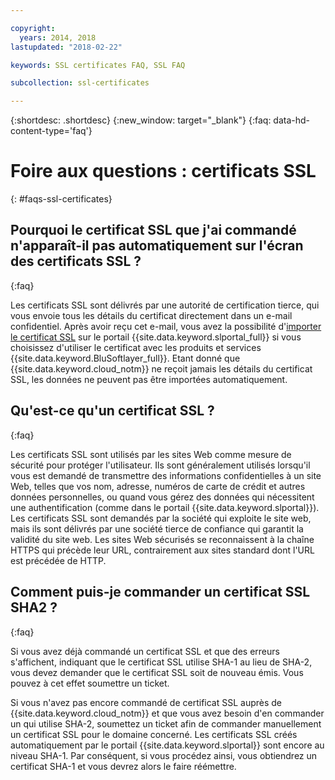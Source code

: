 ```yaml
---

copyright:
  years: 2014, 2018
lastupdated: "2018-02-22"

keywords: SSL certificates FAQ, SSL FAQ

subcollection: ssl-certificates

---
```


{:shortdesc: .shortdesc}
{:new_window: target="_blank"}
{:faq: data-hd-content-type='faq'}

<a name="top"></a>
# Foire aux questions : certificats SSL
{: #faqs-ssl-certificates}

## Pourquoi le certificat SSL que j'ai commandé n'apparaît-il pas automatiquement sur l'écran des certificats SSL ?
{:faq}

Les certificats SSL sont délivrés par une autorité de certification tierce, qui vous envoie tous les détails du certificat directement dans un e-mail confidentiel. Après avoir reçu cet e-mail, vous avez la possibilité d'[importer le certificat SSL](/docs/infrastructure/ssl-certificates?topic=ssl-certificates-importing-ssl-certificates) sur le
portail {{site.data.keyword.slportal_full}}
si vous choisissez d'utiliser le certificat avec les produits et services {{site.data.keyword.BluSoftlayer_full}}. Etant donné que {{site.data.keyword.cloud_notm}} ne reçoit jamais les détails du certificat SSL, les données ne peuvent pas être importées automatiquement.

## Qu'est-ce qu'un certificat SSL ?
{:faq}

Les certificats SSL sont utilisés par les sites Web comme mesure de sécurité pour protéger l'utilisateur. Ils sont généralement utilisés lorsqu'il vous est demandé de transmettre des informations confidentielles à un site Web, telles que vos nom, adresse, numéros de carte de crédit et autres données personnelles, ou quand vous gérez des données qui nécessitent une authentification (comme dans le portail {{site.data.keyword.slportal}}). Les certificats SSL sont demandés par la société qui exploite le site web, mais ils sont
délivrés par une société tierce de confiance qui garantit la validité du site web. Les sites Web sécurisés se reconnaissent à la chaîne HTTPS qui précède leur URL, contrairement aux sites standard dont l'URL est précédée de HTTP.

## Comment puis-je commander un certificat SSL SHA2 ?
{:faq}

Si vous avez déjà commandé un certificat SSL et que des erreurs s'affichent, indiquant que le certificat SSL utilise SHA-1 au lieu de SHA-2, vous devez demander que le certificat SSL soit de nouveau émis. Vous pouvez à cet effet soumettre un ticket.

Si vous n'avez pas encore commandé de certificat SSL auprès de {{site.data.keyword.cloud_notm}} et que vous avez besoin d'en commander un qui utilise SHA-2, soumettez un ticket afin de commander manuellement un certificat SSL pour le domaine concerné. Les certificats SSL créés automatiquement par le portail {{site.data.keyword.slportal}} sont encore au niveau SHA-1. Par conséquent, si vous procédez ainsi, vous obtiendrez un certificat SHA-1 et vous devrez alors le faire réémettre.
